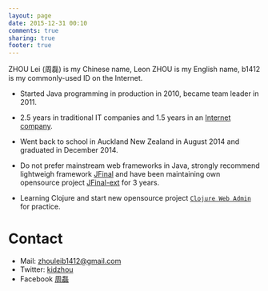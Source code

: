 ```yaml
---
layout: page
date: 2015-12-31 00:10
comments: true
sharing: true
footer: true
---
```


ZHOU Lei (周磊) is my Chinese name, Leon ZHOU is my English name, b1412 is my commonly-used ID on the Internet.

* Started Java programming in production in 2010, became team leader in 2011.

* 2.5 years in traditional IT companies and 1.5 years in an [Internet company](http://uflyfan.com "http://uflyfan.com").

* Went back to school in Auckland New Zealand in August 2014 and graduated in December 2014.

* Do not prefer mainstream web frameworks in Java, strongly recommend lightweigh framework [JFinal](http://www.jfinal.com "http://www.jfinal.com") and have been maintaining  own opensource project [JFinal-ext](https://github.com/b1412/jfinal-ext "https://github.com/b1412/jfinal-ext") for 3 years.

* Learning Clojure and start new opensource project [`Clojure Web Admin`](https://github.com/b1412/clojure-web-admin "A metadata-driven clojure(script)-based web admin app") for practice.





Contact
===
* Mail: zhouleib1412@gmail.com
* Twitter: [kidzhou](https://twitter.com/kidzhou)
* Facebook [周磊](https://www.facebook.com/profile.php?id=100007909062468)

